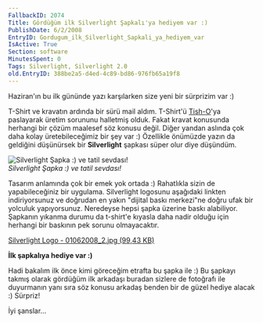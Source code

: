 ```yaml
---
FallbackID: 2074
Title: Gördüğüm ilk Silverlight Şapkalı'ya hediyem var :)
PublishDate: 6/2/2008
EntryID: Gordugum_ilk_Silverlight_Sapkali_ya_hediyem_var
IsActive: True
Section: software
MinutesSpent: 0
Tags: Silverlight, Silverlight 2.0
old.EntryID: 388be2a5-d4ed-4c89-bd86-976fb65a19f8
---
```

Haziran'ın bu ilk gününde yazı karşılarken size yeni bir sürprizim var
:)

T-Shirt ve kravatın ardında bir sürü mail aldım. T-Shirt'ü
[Tish-O](http://daron.yondem.com/tr/post/02fbfef5-7ce2-4870-84b9-3f2c36ef2a6d)'ya
paslayarak üretim sorununu halletmiş olduk. Fakat kravat konusunda
herhangi bir çözüm maalesef söz konusu değil. Diğer yandan aslında çok
daha kolay üretebileceğimiz bir şey var :) Özellikle önümüzde yazın da
geldiğini düşünürsek bir **Silverlight** şapkası süper olur diye
düşündüm.

![Silverlight Şapka :) ve tatil
sevdası!](http://cdn.daron.yondem.com/assets/2074/01062008_1.jpg)\
*Silverlight Şapka :) ve tatil sevdası!*

Tasarım anlamında çok bir emek yok ortada :) Rahatlıkla sizin de
yapabileceğiniz bir uygulama. Silverlight logosunu aşağıdaki linkten
indiriyorsunuz ve doğrudan en yakın "dijital baskı merkezi"ne doğru ufak
bir yolculuk yapıyorsunuz. Neredeyse hepsi şapka üzerine baskı
alabiliyor. Şapkanın yıkanma durumu da t-shirt'e kıyasla daha nadir
olduğu için herhangi bir baskının pek sorunu olmayacaktır.

[Silverlight Logo - 01062008\_2.jpg (99,43
KB)](http://cdn.daron.yondem.com/assets/2074/01062008_2.jpg)

**İlk şapkalıya hediye var :)**

Hadi bakalım ilk önce kimi göreceğim etrafta bu şapka ile :) Bu şapkayı
takmış olarak gördüğüm ilk arkadaşı buradan sizlere de fotoğrafı ile
duyurmanın yanı sıra söz konusu arkadaş benden bir de güzel hediye
alacak :) Sürpriz!

İyi şanslar...


